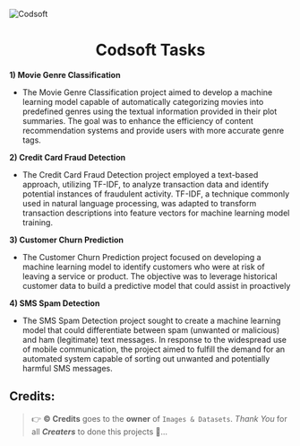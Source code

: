 ![Codsoft](https://github.com/C-Logesh-Perumal-29/Codsoft_Tasks/assets/125385633/437c6cc5-7144-4724-ba6e-34b7dd41a74f)

<div align=center> 
  <h1> Codsoft Tasks </h1> 
</div>

**1) Movie Genre Classification**

  - The Movie Genre Classification project aimed to develop a machine learning model capable of automatically categorizing movies into predefined genres using the textual information provided in their plot summaries. The goal was to enhance the efficiency of content recommendation systems and provide users with more accurate genre tags.

**2) Credit Card Fraud Detection**

  - The Credit Card Fraud Detection project employed a text-based approach, utilizing TF-IDF, to analyze transaction data and identify potential instances of fraudulent activity. TF-IDF, a technique commonly used in natural language processing, was adapted to transform transaction descriptions into feature vectors for machine learning model training.

**3) Customer Churn Prediction**

  - The Customer Churn Prediction project focused on developing a machine learning model to identify customers who were at risk of leaving a service or product. The objective was to leverage historical customer data to build a predictive model that could assist in proactively 

**4) SMS Spam Detection**

  - The SMS Spam Detection project sought to create a machine learning model that could differentiate between spam (unwanted or malicious) and ham (legitimate) text messages. In response to the widespread use of mobile communication, the project aimed to fulfill the demand for an automated system capable of sorting out unwanted and potentially harmful SMS messages.

## Credits:

  > 👉 **©️ Credits** goes to the **owner** of `Images & Datasets`. _Thank You_ for all _**Creaters**_ to done this projects 🤝...
